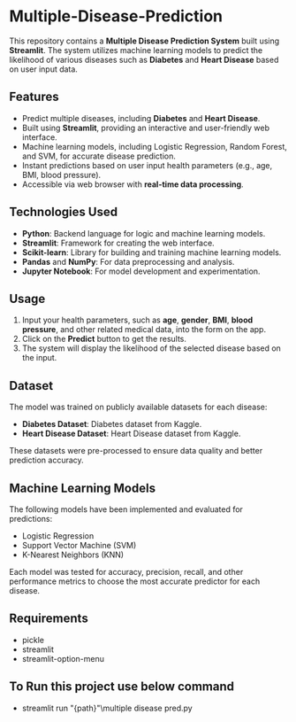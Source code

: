 # Multiple-Disease-Prediction
This repository contains a **Multiple Disease Prediction System** built using **Streamlit**. 
The system utilizes machine learning models to predict the likelihood of various diseases such as **Diabetes** and **Heart Disease** based on user input data.

## Features
- Predict multiple diseases, including **Diabetes** and **Heart Disease**.
- Built using **Streamlit**, providing an interactive and user-friendly web interface.
- Machine learning models, including Logistic Regression, Random Forest, and SVM, for accurate disease prediction.
- Instant predictions based on user input health parameters (e.g., age, BMI, blood pressure).
- Accessible via web browser with **real-time data processing**.

## Technologies Used
- **Python**: Backend language for logic and machine learning models.
- **Streamlit**: Framework for creating the web interface.
- **Scikit-learn**: Library for building and training machine learning models.
- **Pandas** and **NumPy**: For data preprocessing and analysis.
- **Jupyter Notebook**: For model development and experimentation.

## Usage

1. Input your health parameters, such as **age**, **gender**, **BMI**, **blood pressure**, and other related medical data, into the form on the app.
2. Click on the **Predict** button to get the results.
3. The system will display the likelihood of the selected disease based on the input.

## Dataset

The model was trained on publicly available datasets for each disease:
- **Diabetes Dataset**: Diabetes dataset from Kaggle.
- **Heart Disease Dataset**: Heart Disease dataset from Kaggle.

These datasets were pre-processed to ensure data quality and better prediction accuracy.

## Machine Learning Models

The following models have been implemented and evaluated for predictions:
- Logistic Regression
- Support Vector Machine (SVM)
- K-Nearest Neighbors (KNN)

Each model was tested for accuracy, precision, recall, and other performance metrics to choose the most accurate predictor for each disease.

## Requirements 
- pickle
- streamlit
- streamlit-option-menu

## To Run this project use below command 
- streamlit run "{path}"\multiple disease pred.py
